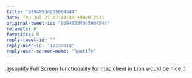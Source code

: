 ```yaml
---
title: "93949534065004544"
date: Thu Jul 21 07:44:49 +0000 2011
original-tweet-id: "93949534065004544"
retweets: 0
favorites: 0
reply-tweet-id: ""
reply-user-id: "17230018"
reply-user-screen-name: "Spotify"
---
```

<a href="https://twitter.com/spotify">@spotify</a> Full Screen functionality for mac client in Lion would be nice :)
